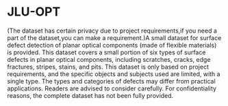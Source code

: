 # JLU-OPT
(The dataset has certain privacy due to project requirements,if you need a part of the dataset,you can make a requirement.)A small dataset for surface defect detection of planar optical components (made of flexible materials) is provided. This dataset covers a small portion of six types of surface defects in planar optical components, including scratches, cracks, edge fractures, stripes, stains, and pits. This dataset is only based on project requirements, and the specific objects and subjects used are limited, with a single type. The types and categories of defects may differ from practical applications. Readers are advised to consider carefully. For confidentiality reasons, the complete dataset has not been fully provided.
